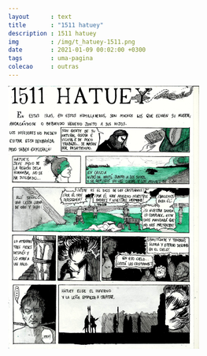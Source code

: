 ```yaml
---
layout      : text
title       : "1511 hatuey"
description : 1511 hatuey
img         : /img/t_hatuey-1511.png
date        : 2021-01-09 00:02:00 +0300
tags        : uma-pagina
colecao     : outras
---
```


<section>
<img style="width:77%; height:auto;" src="/isnebei/img/hatuey-1511/000.jpg" />
</section>